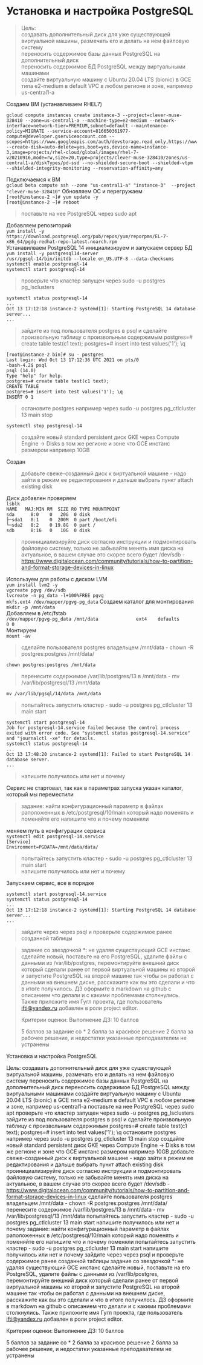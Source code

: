 # Установка и настройка PostgreSQL

>Цель:  
>создавать дополнительный диск для уже существующей виртуальной машины, размечать его и делать на нем файловую систему  
>переносить содержимое базы данных PostgreSQL на дополнительный диск  
>переносить содержимое БД PostgreSQL между виртуальными машинами  
>создайте виртуальную машину c Ubuntu 20.04 LTS (bionic) в GCE типа e2-medium в default VPC в любом регионе и зоне, например us-central1-a  

Создаем ВМ (устанавливаем RHEL7)  
```console
gcloud compute instances create instance-3 --project=clever-muse-328410 --zone=us-central1-a --machine-type=e2-medium --network-interface=network-tier=PREMIUM,subnet=default --maintenance-policy=MIGRATE --service-account=816650361977-compute@developer.gserviceaccount.com --scopes=https://www.googleapis.com/auth/devstorage.read_only,https://www.googleapis.com/auth/logging.write,https://www.googleapis.com/auth/monitoring.write,https://www.googleapis.com/auth/servicecontrol,https://www.googleapis.com/auth/service.management.readonly,https://www.googleapis.com/auth/trace.append --create-disk=auto-delete=yes,boot=yes,device-name=instance-3,image=projects/rhel-cloud/global/images/rhel-7-v20210916,mode=rw,size=20,type=projects/clever-muse-328410/zones/us-central1-a/diskTypes/pd-ssd --no-shielded-secure-boot --shielded-vtpm --shielded-integrity-monitoring --reservation-affinity=any
```

Подключаемся к ВМ  
`gcloud beta compute ssh --zone "us-central1-a" "instance-3"  --project "clever-muse-328410"`
Обновляем ОС и перегружаем  
`[root@instance-2 ~]# yum update -y`  
`[root@instance-2 ~]# reboot`  

>поставьте на нее PostgreSQL через sudo apt  

Добавляем репозиторий  
`yum install -y https://download.postgresql.org/pub/repos/yum/reporpms/EL-7-x86_64/pgdg-redhat-repo-latest.noarch.rpm`  
Устанавилваем PostgreSQL 14 инициализируем и запускаем сервер БД  
`yum install -y postgresql14-server`  
`/usr/pgsql-14/bin/initdb --locale en_US.UTF-8 --data-checksums`  
`systemctl enable postgresql-14`  
`systemctl start postgresql-14`  
>проверьте что кластер запущен через sudo -u postgres pg_lsclusters  

`systemctl status postgresql-14`  
`...`  
`Oct 13 17:12:18 instance-2 systemd[1]: Starting PostgreSQL 14 database server...`  
`...`    

>зайдите из под пользователя postgres в psql и сделайте произвольную таблицу с произвольным содержимым postgres=# create table test(c1 text); postgres=# insert into test values('1'); \q  

`[root@instance-2 bin]# su - postgres`  
`Last login: Wed Oct 13 17:12:36 UTC 2021 on pts/0`  
`-bash-4.2$ psql`  
`psql (14.0)`  
`Type "help" for help.`  
`postgres=# create table test(c1 text);`  
`CREATE TABLE`  
`postgres=# insert into test values('1'); \q`  
`INSERT 0 1`  
>остановите postgres например через sudo -u postgres pg_ctlcluster 13 main stop

`systemctl stop postgresql-14`    
>создайте новый standard persistent диск GKE через Compute Engine -> Disks в том же регионе и зоне что GCE инстанс размером например 10GB

Создан
>добавьте свеже-созданный диск к виртуальной машине - надо зайти в режим ее редактирования и дальше выбрать пункт attach existing disk

Диск добавлен проверяем  
`lsblk`  
`NAME   MAJ:MIN RM  SIZE RO TYPE MOUNTPOINT`  
`sda      8:0    0   20G  0 disk`  
`├─sda1   8:1    0  200M  0 part /boot/efi`  
`└─sda2   8:2    0 19.8G  0 part /`  
`sdb      8:16   0   10G  0 disk`  
>проинициализируйте диск согласно инструкции и подмонтировать файловую систему, только не забывайте менять имя диска на актуальное, в вашем случае это скорее всего будет /dev/sdb - https://www.digitalocean.com/community/tutorials/how-to-partition-and-format-storage-devices-in-linux

Используем для работы с диском LVM  
`yum install lvm2 -y`  
`vgcreate pgvg /dev/sdb`  
`lvcreate -n pg_data -l+100%FREE pgvg`  
`mkfs.ext4 /dev/mapper/pgvg-pg_data` 
Создаем каталог для монтирования
`mkdir -p /mnt/data`  
Добавляем в /etc/fstab  
`/dev/mapper/pgvg-pg_data /mnt/data              ext4    defaults        0 0`  
Монтируем  
`mount -av`  
>сделайте пользователя postgres владельцем /mnt/data - chown -R postgres:postgres /mnt/data/

`chown postgres:postgres /mnt/data`  
>перенесите содержимое /var/lib/postgres/13 в /mnt/data - mv /var/lib/postgresql/13 /mnt/data

`mv /var/lib/pgsql/14/data /mnt/data` 
>попытайтесь запустить кластер - sudo -u postgres pg_ctlcluster 13 main start

`systemctl start postgresql-14`  
`Job for postgresql-14.service failed because the control process exited with error code. See "systemctl status postgresql-14.service" and "journalctl -xe" for details.`  
`systemctl status postgresql-14`  
`...`  
`Oct 13 17:48:20 instance-2 systemd[1]: Failed to start PostgreSQL 14 database server.`  
`...`  
>напишите получилось или нет и почему

Сервис не стартовал, так как в параметрах запуска указан каталог, который мы переместили  
>задание: найти конфигурационный параметр в файлах раположенных в /etc/postgresql/10/main который надо поменять и поменяйте его
>напишите что и почему поменяли

меняем путь в конфигурации сервиса  
`systemctl edit postgresql-14.service`  
`[Service]`  
`Environment=PGDATA=/mnt/data/data/`  
>попытайтесь запустить кластер - sudo -u postgres pg_ctlcluster 13 main start  
>напишите получилось или нет и почему

Запускаем сервис, все в порядке
```console
systemctl start postgresql-14.service
systemctl status postgresql-14  
...  
Oct 13 17:12:18 instance-2 systemd[1]: Starting PostgreSQL 14 database server...
...  
```
>зайдите через через psql и проверьте содержимое ранее созданной таблицы


>задание со звездочкой *: не удаляя существующий GCE инстанс сделайте новый, поставьте на его PostgreSQL, удалите файлы с данными из /var/lib/postgres, перемонтируйте внешний диск который сделали ранее от первой виртуальной машины ко второй и запустите PostgreSQL на второй машине так чтобы он работал с данными на внешнем диске, расскажите как вы это сделали и что в итоге получилось.
>ДЗ оформите в markdown на github с описанием что делали и с какими проблемами столкнулись. Также приложите имя Гугл проекта, где пользователь ifti@yandex.ru добавлен в роли project editor.
>
>Критерии оценки:
>Выполнение ДЗ: 10 баллов
>
>5 баллов за задание со *
>2 балла за красивое решение
>2 балла за рабочее решение, и недостатки указанные преподавателем не устранены



Установка и настройка PostgreSQL

Цель:
создавать дополнительный диск для уже существующей виртуальной машины, размечать его и делать на нем файловую систему
переносить содержимое базы данных PostgreSQL на дополнительный диск
переносить содержимое БД PostgreSQL между виртуальными машинами
создайте виртуальную машину c Ubuntu 20.04 LTS (bionic) в GCE типа e2-medium в default VPC в любом регионе и зоне, например us-central1-a
поставьте на нее PostgreSQL через sudo apt
проверьте что кластер запущен через sudo -u postgres pg_lsclusters
зайдите из под пользователя postgres в psql и сделайте произвольную таблицу с произвольным содержимым postgres=# create table test(c1 text); postgres=# insert into test values('1'); \q
остановите postgres например через sudo -u postgres pg_ctlcluster 13 main stop
создайте новый standard persistent диск GKE через Compute Engine -> Disks в том же регионе и зоне что GCE инстанс размером например 10GB
добавьте свеже-созданный диск к виртуальной машине - надо зайти в режим ее редактирования и дальше выбрать пункт attach existing disk
проинициализируйте диск согласно инструкции и подмонтировать файловую систему, только не забывайте менять имя диска на актуальное, в вашем случае это скорее всего будет /dev/sdb - https://www.digitalocean.com/community/tutorials/how-to-partition-and-format-storage-devices-in-linux
сделайте пользователя postgres владельцем /mnt/data - chown -R postgres:postgres /mnt/data/
перенесите содержимое /var/lib/postgres/13 в /mnt/data - mv /var/lib/postgresql/13 /mnt/data
попытайтесь запустить кластер - sudo -u postgres pg_ctlcluster 13 main start
напишите получилось или нет и почему
задание: найти конфигурационный параметр в файлах раположенных в /etc/postgresql/10/main который надо поменять и поменяйте его
напишите что и почему поменяли
попытайтесь запустить кластер - sudo -u postgres pg_ctlcluster 13 main start
напишите получилось или нет и почему
зайдите через через psql и проверьте содержимое ранее созданной таблицы
задание со звездочкой *: не удаляя существующий GCE инстанс сделайте новый, поставьте на его PostgreSQL, удалите файлы с данными из /var/lib/postgres, перемонтируйте внешний диск который сделали ранее от первой виртуальной машины ко второй и запустите PostgreSQL на второй машине так чтобы он работал с данными на внешнем диске, расскажите как вы это сделали и что в итоге получилось.
ДЗ оформите в markdown на github с описанием что делали и с какими проблемами столкнулись. Также приложите имя Гугл проекта, где пользователь ifti@yandex.ru добавлен в роли project editor.

Критерии оценки:
Выполнение ДЗ: 10 баллов

5 баллов за задание со *
2 балла за красивое решение
2 балла за рабочее решение, и недостатки указанные преподавателем не устранены

